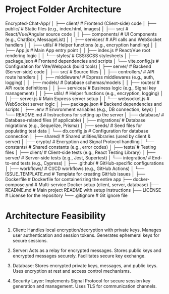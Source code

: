 # Project Folder Architecture
Encrypted-Chat-App/
│
├── client/                     # Frontend (Client-side) code
│   ├── public/                 # Static files (e.g., index.html, images)
│   ├── src/                    # React/Vue/Angular source code
│   │   ├── components/         # UI Components (e.g., ChatBox, MessageList)
│   │   ├── services/           # API calls and WebSocket handlers
│   │   ├── utils/              # Helper functions (e.g., encryption handling)
│   │   ├── App.js              # Main App entry point
│   │   ├── index.js            # React/Vue root rendering logic
│   │   └── styles/             # CSS/SCSS stylesheets
│   ├── package.json            # Frontend dependencies and scripts
│   └── vite.config.js          # Configuration for Vite/Webpack (build tools)
│
├── server/                     # Backend (Server-side) code
│   ├── src/                    # Source files
│   │   ├── controllers/        # API route handlers
│   │   ├── middleware/         # Express middlewares (e.g., auth, logging)
│   │   ├── models/             # Database schemas/models
│   │   ├── routes/             # API route definitions
│   │   ├── services/           # Business logic (e.g., Signal key management)
│   │   ├── utils/              # Helper functions (e.g., encryption, logging)
│   │   ├── server.js           # Main Express server setup
│   │   └── websocket.js        # WebSocket server logic
│   ├── package.json            # Backend dependencies and scripts
│   ├── .env                    # Environment variables (e.g., DB connection, keys)
│   └── README.md               # Instructions for setting up the server
│
├── database/                   # Database-related files (if applicable)
│   ├── migrations/             # Database migrations (e.g., Sequelize, Prisma)
│   ├── seeds/                  # Seed files for populating test data
│   └── db.config.js            # Configuration for database connection
│
├── shared/                     # Shared utilities/libraries (used by client & server)
│   ├── crypto/                 # Encryption and Signal Protocol handling
│   └── constants/              # Shared constants (e.g., error codes)
│
├── tests/                      # Testing files
│   ├── client/                 # Client-side tests (e.g., React Testing Library)
│   ├── server/                 # Server-side tests (e.g., Jest, Supertest)
│   └── integration/            # End-to-end tests (e.g., Cypress)
│
├── .github/                    # GitHub-specific configurations
│   ├── workflows/              # CI/CD workflows (e.g., GitHub Actions)
│   └── ISSUE_TEMPLATE.md       # Template for creating GitHub issues
│
├── Dockerfile                  # Dockerfile for containerizing the entire app
├── docker-compose.yml          # Multi-service Docker setup (client, server, database)
├── README.md                   # Main project README with setup instructions
├── LICENSE                     # License for the repository
└── .gitignore                  # Git ignore file

# Architecture Feasibility
1. Client:
	Handles local encryption/decryption with private keys.
	Manages user authentication and session tokens.
	Generates ephemeral keys for secure sessions.

2. Server:
	Acts as a relay for encrypted messages.
	Stores public keys and encrypted messages securely.
	Facilitates secure key exchange.

3. Database:
	Stores encrypted private keys, messages, and public keys.
	Uses encryption at rest and access control mechanisms.

4. Security Layer:
	Implements Signal Protocol for secure session key generation and management.
	Uses TLS for communication channels.
